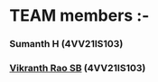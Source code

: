 <h1> TEAM members :- </h1>
<h3>Sumanth H (4VV21IS103)</h3>
<h3> <a href="https://github.com/Vikranthraosb">Vikranth Rao SB</a> (4VV21IS103)</h3>
